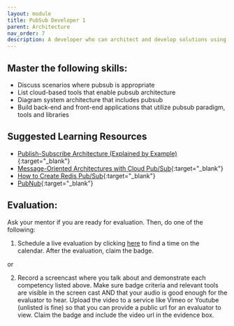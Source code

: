 ```yaml
---
layout: module
title: PubSub Developer 1
parent: Architecture
nav_order: 7
description: A developer who can architect and develop solutions using the pub sub architectural paradigm.
---
```

## Master the following skills:

- Discuss scenarios where pubsub is appropriate
- List cloud-based tools that enable pubsub architecture
- Diagram system architecture that includes pubsub
- Build back-end and front-end applications that utilize pubsub paradigm, tools and libraries

## Suggested Learning Resources

- [Publish-Subscribe Architecture (Explained by Example)](https://www.youtube.com/watch?v=O1PgqUqZKTA){:target="\_blank"}
- [Message-Oriented Architectures with Cloud Pub/Sub](https://www.coursera.org/lecture/gcp-big-data-ml-fundamentals/message-oriented-architectures-with-cloud-pub-sub-gSSzv){:target="\_blank"}
- [How to Create Redis Pub/Sub](https://medium.com/@saurabh.singh0829/redis-pub-sub-implementation-f3208e4625c7){:target="\_blank"}
- [PubNub](https://www.pubnub.com/){:target="\_blank"}

## Evaluation:

Ask your mentor if you are ready for evaluation. Then, do one of the following:

1. Schedule a live evaluation by clicking [here](https://api.logro.io/widget/appointment/codex-evals/badge-level-9) to find a time on the calendar. After the evaluation, claim the badge.

or

2. Record a screencast where you talk about and demonstrate each competency listed above. Make sure badge criteria and relevant tools are visible in the screen cast AND that your audio is good enough for the evaluator to hear. Upload the video to a service like Vimeo or Youtube (unlisted is fine) so that you can provide a public url for an evaluator to view. Claim the badge and include the video url in the evidence box.
